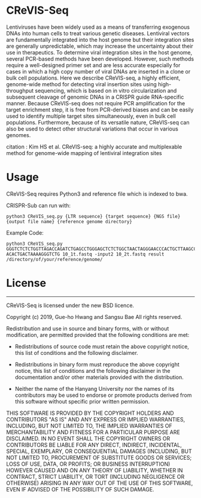 # CReVIS-Seq

Lentiviruses have been widely used as a means of transferring exogenous DNAs into human cells to treat various genetic diseases. Lentiviral vectors are fundamentally integrated into the host genome but their integration sites are generally unpredictable, which may increase the uncertainty about their use in therapeutics. To determine viral integration sites in the host genome, several PCR-based methods have been developed. However, such methods require a well-designed primer set and are less accurate especially for cases in which a high copy number of viral DNAs are inserted in a clone or bulk cell populations. Here we describe CReVIS-seq, a highly efficient, genome-wide method for detecting viral insertion sites using high-throughput sequencing, which is based on in vitro circularization and subsequent cleavage of genomic DNAs in a CRISPR guide RNA-specific manner. Because CReVIS-seq does not require PCR amplification for the target enrichment step, it is free from PCR-derived biases and can be easily used to identify multiple target sites simultaneously, even in bulk cell populations. Furthermore, because of its versatile nature, CReVIS-seq can also be used to detect other structural variations that occur in various genomes. 

citation : Kim HS et al. CReVIS-seq: a highly accurate and multiplexable method for genome-wide mapping of lentiviral integration sites

# Usage

CReVIS-Seq requires Python3 and reference file which is indexed to bwa.

CRISPR-Sub can run with:

    python3 CReVIS_seq.py {LTR sequence} {target sequence} {NGS file} {output file name} {reference genome directory}

Example Code:
 
    python3 CReVIS_seq.py GGGTCTCTCTGGTTAGACCAGATCTGAGCCTGGGAGCTCTCTGGCTAACTAGGGAACCCACTGCTTAAGCCTCAATAAAGCTTGCCTTGAGTGCTTCAAGTAGTGTGTGCCCGTCTGTTGTGTGACTCTGGTAACTAGAGATCCCTCAGACCCTTTTAGTCAGTGTGGAAAATCTCTAGCA ACACTGACTAAAAGGGTCTG 10_1t.fastq -input2 10_2t.fastq result /directory/of/your/reference/genome/

# License
-------
CReVIS-Seq is licensed under the new BSD licence.

Copyright (c) 2019, Gue-ho Hwang and Sangsu Bae
All rights reserved.

Redistribution and use in source and binary forms, with or without modification,
are permitted provided that the following conditions are met:

* Redistributions of source code must retain the above copyright notice, this
  list of conditions and the following disclaimer.

* Redistributions in binary form must reproduce the above copyright notice, this
  list of conditions and the following disclaimer in the documentation and/or
  other materials provided with the distribution.

* Neither the name of the Hanyang University nor the names of its
  contributors may be used to endorse or promote products derived from
  this software without specific prior written permission.

THIS SOFTWARE IS PROVIDED BY THE COPYRIGHT HOLDERS AND CONTRIBUTORS "AS IS" AND
ANY EXPRESS OR IMPLIED WARRANTIES, INCLUDING, BUT NOT LIMITED TO, THE IMPLIED
WARRANTIES OF MERCHANTABILITY AND FITNESS FOR A PARTICULAR PURPOSE ARE
DISCLAIMED. IN NO EVENT SHALL THE COPYRIGHT OWNERS OR CONTRIBUTORS BE LIABLE FOR
ANY DIRECT, INDIRECT, INCIDENTAL, SPECIAL, EXEMPLARY, OR CONSEQUENTIAL DAMAGES
(INCLUDING, BUT NOT LIMITED TO, PROCUREMENT OF SUBSTITUTE GOODS OR SERVICES;
LOSS OF USE, DATA, OR PROFITS; OR BUSINESS INTERRUPTION) HOWEVER CAUSED AND ON
ANY THEORY OF LIABILITY, WHETHER IN CONTRACT, STRICT LIABILITY, OR TORT
(INCLUDING NEGLIGENCE OR OTHERWISE) ARISING IN ANY WAY OUT OF THE USE OF THIS
SOFTWARE, EVEN IF ADVISED OF THE POSSIBILITY OF SUCH DAMAGE.
